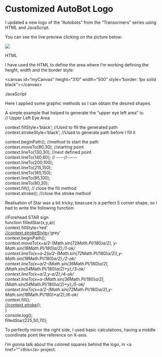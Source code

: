 <h1><a id="Customized_AutoBot_Logo_0"></a>Customized AutoBot Logo</h1>
<p>I updated a new logo of the “Autobots” from the “Transormers” series using HTML and JavaScript.</p>
<p>You can see the live preview clicking on the picture below:<br>
  
<a href="https://negrut112.github.io/JS-creative-AutoBot" target="_blank"><img src="https://i.imgur.com/OUIfXde.png"></a>

<p>HTML</p>
<p>I have used the HTML to define the area where I’m working defining the height, width and the border style:</p>
<p>&lt;canvas id=“myCanvas” height=“310” width=“500” style=“border: 1px solid black”&gt;&lt;/canvas&gt;</p>
<p>JavaScript</p>
<p>Here I applied some graphic methods so I can obtain the desired shapes.</p>
<p>A simple example that helped to generate the “upper eye left area” is:<br>
// Upper Left Eye Area</p>
<p>context.fillStyle=‘black’; //Used to fill the generated path<br>
context.strokeStyle=‘black’; //Used to generate path before I fill it</p>
<p>context.beginPath();  //method to start the path<br>
context.moveTo(80,30); //starting point<br>
context.lineTo(130,30); //next defined point<br>
context.lineTo(140,60); // ----//-----<br>
context.lineTo(200,100);<br>
context.lineTo(215,150);<br>
context.lineTo(165,150);<br>
context.lineTo(95,100);<br>
context.lineTo(80,30);<br>
context.fill(); // close the fill method<br>
context.stroke(); //close the stroke method</p>
<p>Realisation of Star was a bit tricky, beacuse is a perfect 5 corner shape, so I had to write the following function:</p>
<p>//Forehead STAR sign<br>
function filledStar(x,y,a){<br>
context.fillStyle=‘red’<br>
<a href="//context.strokeStyle=">//context.strokeStyle=</a>‘grey’<br>
context.beginPath();<br>
context.moveTo(x+a/2-(Math.sin(72<em>Math.PI/180)<em>a/2), y-Math.sin(18</em>Math.PI/180)<em>a/2);/<em>1-ok</em>/<br>
context.lineTo(x+a-2</em>(a/2-(Math.sin(72</em>Math.PI/180)<em>a/2)),y-Math.sin(18</em>Math.PI/180)<em>a/2);/<em>2-ok</em>/<br>
context.lineTo(x+a/2-(Math.sin(36</em>Math.PI/180)<em>a/2),(Math.sin(54</em>Math.PI/180)<em>a/2)+y);/<em>3-ok</em>/<br>
context.lineTo(x+a/2,y-a/2);/<em>4-ok</em>/<br>
context.lineTo(x+a-(Math.sin(36</em>Math.PI/180)<em>a/2),(Math.sin(54</em>Math.PI/180)<em>a/2)+y);/<em>5-ok</em>/<br>
context.lineTo(x+a/2-(Math.sin(72</em>Math.PI/180)<em>a/2),y-Math.sin(18</em>Math.PI/180)*a/2);/<em>6-ok</em>/<br>
context.fill();<br>
<a href="//context.stroke">//context.stroke</a>();<br>
}<br>
console.log();<br>
filledStar(225,50,70);</p>
<p>To perfectly mirror the right side, I used basic calculations, having a middle coordinate point like reference on X-axis.</p>
<p>I’m gonna talk about the colored squares behind the logo, in &lt;a  href=&quot;&quot;&gt;this&lt;/a&gt; project.</p>
